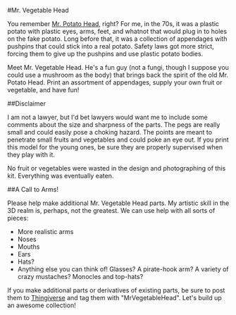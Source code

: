 #Mr. Vegetable Head

You remember [Mr. Potato Head][MPH], right?  For me, in the 70s, it was a
plastic potato with plastic eyes, arms, feet, and whatnot that would plug
in to holes on the fake potato.  Long before that, it was a collection of
appendages with pushpins that could stick into a real potato.  Safety laws
got more strict, forcing them to give up the pushpins and use plastic
potato bodies.

Meet Mr. Vegetable Head.  He's a fun guy (not a fungi, though I suppose
you could use a mushroom as the body) that brings back the spirit of the
old Mr. Potato Head.  Print an assortment of appendages, supply your own
fruit or vegetable, and have fun!

[MPH]: http://en.wikipedia.org/wiki/Mr_potato_head

##Disclaimer

I am not a lawyer, but I'd bet lawyers would want me to include some 
comments about the size and sharpness of the parts.  The pegs are really
small and could easily pose a choking hazard.  The points are meant to
penetrate small fruits and vegetables and could poke an eye out.  If you
print this model for the young ones, be sure they are properly supervised
when they play with it.

No fruit or vegetables were wasted in the design and photographing of
this kit.  Everything was eventually eaten.

##A Call to Arms!

Please help make additional Mr. Vegetable Head parts.  My artistic skill
in the 3D realm is, perhaps, not the greatest.  We can use help with
all sorts of pieces:

- More realistic arms
- Noses
- Mouths
- Ears
- Hats?
- Anything else you can think of!  Glasses?  A pirate-hook arm?  A variety
  of crazy mustaches?  Monocles and top-hats?

If you make additional parts or derivatives of existing parts, be sure to 
post them to [Thingiverse](http://thingiverse.com) and tag them with
"MrVegetableHead".  Let's build up an awesome collection!
